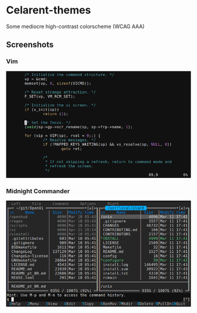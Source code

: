# Celarent-themes
Some mediocre high-contrast colorscheme (WCAG AAA)

## Screenshots

### Vim
![vim](screenshots/screenshot01.png)

### Midnight Commander
![mc](screenshots/screenshot02.png)

